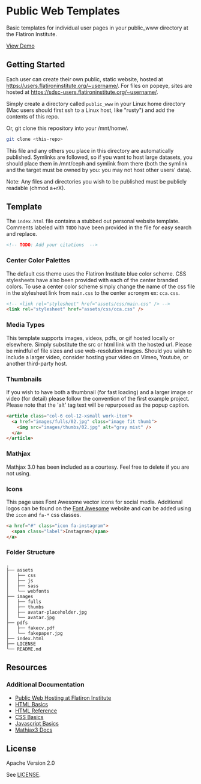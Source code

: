 # Public Web Templates

Basic templates for individual user pages in your public_www directory at the Flatiron Institute.

[View Demo](https://users.flatironinstitute.org/~elovero/)

## Getting Started

Each user can create their own public, static website, hosted at https://users.flatironinstitute.org/~username/. For files on popeye, sites are hosted at https://sdsc-users.flatironinstitute.org/~username/.

Simply create a directory called `public_www` in your Linux home directory (Mac users should first ssh to a Linux host, like "rusty") and add the contents of this repo.

Or, git clone this repository into your /mnt/home/<username>.

```zsh
git clone <this-repo>
```

This file and any others you place in this directory are automatically published. Symlinks are followed, so if you want to host large datasets, you should place them in /mnt/ceph and symlink from there (both the symlink and the target must be owned by you: you may not host other users' data).

Note: Any files and directories you wish to be published must be publicly readable (chmod a+rX).

## Template

The `index.html` file contains a stubbed out personal website template. Comments labeled with `TODO` have been provided in the file for easy search and replace.

```html
<!-- TODO: Add your citations  -->
```

### Center Color Palettes

The default css theme uses the Flatiron Institute blue color scheme. CSS stylesheets have also been provided with each of the center branded colors. To use a center color scheme simply change the name of the css file in the stylesheet link from `main.css` to the center acronym ex: `cca.css`.

```html
<!-- <link rel="stylesheet" href="assets/css/main.css" /> -->
<link rel="stylesheet" href="assets/css/cca.css" />
```

### Media Types

This template supports images, videos, pdfs, or gif hosted locally or elsewhere. Simply substitute the src or html link with the hosted url. Please be mindful of file sizes and use web-resolution images. Should you wish to include a larger video, consider hosting your video on Vimeo, Youtube, or another third-party host.
 
### Thumbnails

If you wish to have both a thumbnail (for fast loading) and a larger image or video (for detail) please follow the convention of the first example project. Please note that the 'alt' tag text will be repurposed as the popup caption. 

```html
<article class="col-6 col-12-xsmall work-item">
  <a href="images/fulls/02.jpg" class="image fit thumb">
    <img src="images/thumbs/02.jpg" alt="gray mist" />
  </a>
</article>
```

### Mathjax

Mathjax 3.0 has been included as a courtesy. Feel free to delete if you are not using.

### Icons

This page uses Font Awesome vector icons for social media. Additional logos can be found on the [Font Awesome](https://fontawesome.com/v5.15/icons?d=gallery&p=2&m=free) website and can be added using the `icon` and `fa-*` css classes.

```html
<a href="#" class="icon fa-instagram">
  <span class="label">Instagram</span>
</a>
```

### Folder Structure

    .
    ├── assets
    │   ├── css
    │   ├── js
    │   ├── sass
    │   └── webfonts
    ├── images
    │   ├── fulls
    │   ├── thumbs
    │   ├── avatar-placeholder.jpg
    │   └── avatar.jpg
    ├── pdfs
    │   ├── fakecv.pdf
    │   └── fakepaper.jpg
    ├── index.html
    ├── LICENSE
    └── README.md

## Resources

### Additional Documentation

- [Public Web Hosting at Flatiron Institute][wiki]
- [HTML Basics][moz-docs]
- [HTML Reference][moz-refs]
- [CSS Basics][css-basics]
- [Javascript Basics][js-basics]
- [Mathjax3 Docs][mathjax]

[wiki]: https://docs.simonsfoundation.org/index.php/PublicWWW
[moz-docs]: https://developer.mozilla.org/en-US/docs/Web/HTML
[moz-refs]: https://developer.mozilla.org/en-US/docs/Web/HTML/Reference
[css-basics]: https://developer.mozilla.org/en-US/docs/Web/CSS
[js-basics]: https://developer.mozilla.org/en-US/docs/Web/JavaScript
[mathjax]: https://docs.mathjax.org/en/latest/index.html

## License

Apache Version 2.0

See [LICENSE](LICENSE).
